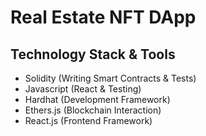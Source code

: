 
# Real Estate NFT DApp

## Technology Stack & Tools

- Solidity (Writing Smart Contracts & Tests)
- Javascript (React & Testing)
- Hardhat (Development Framework)
- Ethers.js (Blockchain Interaction)
- React.js (Frontend Framework)

